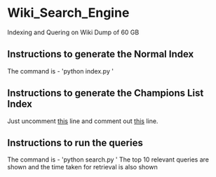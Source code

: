 # Wiki_Search_Engine
Indexing and Quering on Wiki Dump of 60 GB

## Instructions to generate the Normal Index
The command is - 'python index.py <Path to the Data xml file>'
  
## Instructions to generate the Champions List Index
Just uncomment [this](https://github.com/Bhargavasomu/Wiki_Search_Engine/blob/8c6ef92daece62dd6c40376fafbec9aa23b78014/merge.py#L82) line and comment out [this](https://github.com/Bhargavasomu/Wiki_Search_Engine/blob/8c6ef92daece62dd6c40376fafbec9aa23b78014/merge.py#L84) line.

## Instructions to run the queries
The command is - 'python search.py <Directory Containing the indexes without />'
The top 10 relevant queries are shown and the time taken for retrieval is also shown
